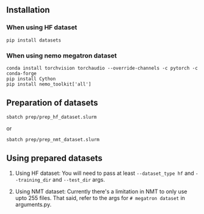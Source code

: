 ## Installation
### When using HF dataset

```
pip install datasets
```
### When using nemo megatron dataset

```
conda install torchvision torchaudio --override-channels -c pytorch -c conda-forge
pip install Cython
pip install nemo_toolkit['all']
```

## Preparation of datasets
```
sbatch prep/prep_hf_dataset.slurm
```
or
```
sbatch prep/prep_nmt_dataset.slurm
```

## Using prepared datasets
1. Using HF dataset:
You will need to pass at least `--dataset_type hf` and `--training_dir` and `--test_dir` args.

2. Using NMT dataset:
Currently there's a limitation in NMT to only use upto 255 files. That said, refer to the args for `# megatron dataset` in arguments.py.
